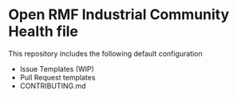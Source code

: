 # Open RMF Industrial Community Health file

This repository includes the following default configuration
- Issue Templates (WIP)
- Pull Request templates
- CONTRIBUTING.md
